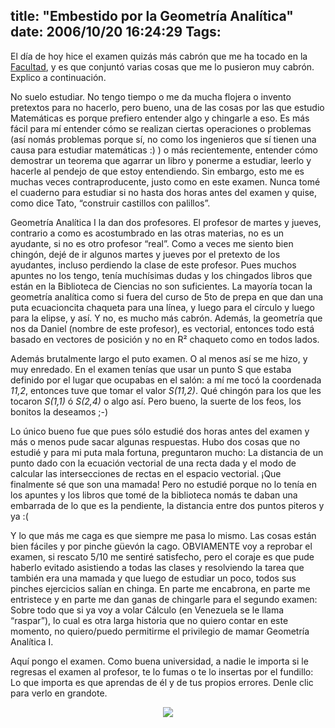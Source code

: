 title: "Embestido por la Geometría Analítica"
date: 2006/10/20 16:24:29
Tags: 
---
El día de hoy hice el examen quizás más cabrón que me ha tocado en la <a target="_blank" href="http://www.fciencias.unam.mx">Facultad</a>, y es que conjuntó varias cosas que me lo pusieron muy cabrón. Explico a continuación.

No suelo estudiar. No tengo tiempo o me da mucha flojera o invento pretextos para no hacerlo, pero bueno, una de las cosas por las que estudio Matemáticas es porque prefiero entender algo y chingarle a eso. Es más fácil para mí entender cómo se realizan ciertas operaciones o problemas (así nomás problemas porque sí, no como los ingenieros que sí tienen una causa para estudiar matemáticas :) ) o más recientemente, entender cómo demostrar un teorema que agarrar un libro y ponerme a estudiar, leerlo y hacerle al pendejo de que estoy entendiendo. Sin embargo, esto me es muchas veces contraproducente, justo como en este examen. Nunca tomé el cuaderno para estudiar si no hasta dos horas antes del examen y quise, como dice Tato, “construir castillos con palillos”.

Geometría Analítica I la dan dos profesores. El profesor de martes y jueves, contrario a como es acostumbrado en las otras materias, no es un ayudante, si no es otro profesor “real”. Como a veces me siento bien chingón, dejé de ir algunos martes y jueves por el pretexto de los ayudantes, incluso perdiendo la clase de este profesor. Pues muchos apuntes no los tengo, tenía muchísimas dudas y los chingados libros que están en la Biblioteca de Ciencias no son suficientes. La mayoría tocan la geometría analítica como si fuera del curso de 5to de prepa en que dan una puta ecuacioncita chaqueta para una línea, y luego para el círculo y luego para la elipse, y así. Y no, es mucho más cabrón. Además, la geometría que nos da Daniel (nombre de este profesor), es vectorial, entonces todo está basado en vectores de posición y no en R² chaqueto como en todos lados.

Además brutalmente largo el puto examen. O al menos así se me hizo, y muy enredado. En el examen tenías que usar un punto S que estaba definido por el lugar que ocupabas en el salón: a mí me tocó la coordenada <em>11,2</em>, entonces tuve que tomar el valor <em>S(11,2)</em>. Qué chingón para los que les tocaron <em>S(1,1)</em> ó <em>S(2,4)</em> o algo así. Pero bueno, la suerte de los feos, los bonitos la deseamos ;-)

Lo único bueno fue que pues sólo estudié dos horas antes del examen y más o menos pude sacar algunas respuestas. Hubo dos cosas que no estudié y para mi puta mala fortuna, preguntaron mucho: La distancia de un punto dado con la ecuación vectorial de una recta dada y el modo de calcular las intersecciones de rectas en el espacio vectorial. ¡Que finalmente sé que son una mamada! Pero no estudié porque no lo tenía en los apuntes y los libros que tomé de la biblioteca nomás te daban una embarrada de lo que es la pendiente, la distancia entre dos puntos piteros y ya :(

Y lo que más me caga es que siempre me pasa lo mismo. Las cosas están bien fáciles y por pinche güevón la cago. OBVIAMENTE voy a reprobar el examen, si rescato 5/10 me sentiré satisfecho, pero el coraje es que pude haberlo evitado asistiendo a todas las clases y resolviendo la tarea que también era una mamada y que luego de estudiar un poco, todos sus pinches ejercicios salían en chinga. En parte me encabrona, en parte me entristece y en parte me dan ganas de chingarle para el segundo examen: Sobre todo que si ya voy a volar Cálculo (en Venezuela se le llama “raspar”), lo cual es otra larga historia que no quiero contar en este momento, no quiero/puedo permitirme el privilegio de mamar Geometría Analítica I.

Aquí pongo el examen. Como buena universidad, a nadie le importa si le regresas el examen al profesor, te lo fumas o te lo insertas por el fundillo: Lo que importa es que aprendas de él y de tus propios errores. Denle clic para verlo en grandote.

<p align="center"><a target="_blank" href="http://www.damog.net/files/misc/geometria-analitica.jpg"><img src="http://www.damog.net/files/misc/geometria-analica-mini.jpg"/></a> </p>
